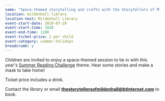 ```yaml
---
name: "Space-themed storytelling and crafts with the Storytellers of Mildenhall"
location: mildenhall-library
location-text: Mildenhall Library
event-start-date: 2019-07-29
event-start-time: 1030
event-end-time: 1200
event-ticket-price: 2 per child
event-category: summer-holidays
breadcrumb: y
---
```


Children are invited to enjoy a space-themed session to tie in with this year's [Summer Reading Challenge](/src/) theme. Hear some stories and make a mask to take home!

Ticket price includes a drink.

Contact the library or email **thestorytellersofmildenhall@btinternet.com** to book.
